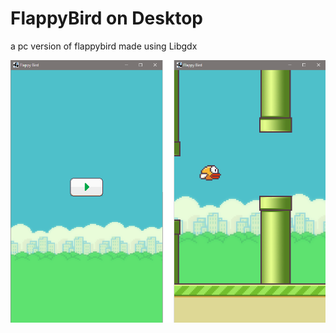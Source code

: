# FlappyBird on Desktop
a pc version of flappybird made using Libgdx 

![FlappyBird on Desktop](https://github.com/AmineDjeghri/FlappyBirdDemo/blob/master/others/screenshot.PNG)

